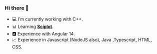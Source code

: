 ### Hi there 👋

- 💻 I’m currently working with C++.
- 📊 Learning **[Sciplot](https://github.com/sciplot/sciplot)**.
- 🅰️ Experience with Angular 14.
- 📈 Experience in Javascript (NodeJS also), Java ,Typescript, HTML, CSS.
